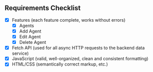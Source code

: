 ## Requirements Checklist

* [x] Features (each feature complete, works without errors)
  * [x] Agents
  * [x] Add Agent
  * [x] Edit Agent
  * [x] Delete Agent
* [x] Fetch API (used for all async HTTP requests to the backend data service)
* [x] JavaScript (valid, well-organized, clean and consistent formatting)
* [x] HTML/CSS (semantically correct markup, etc.)